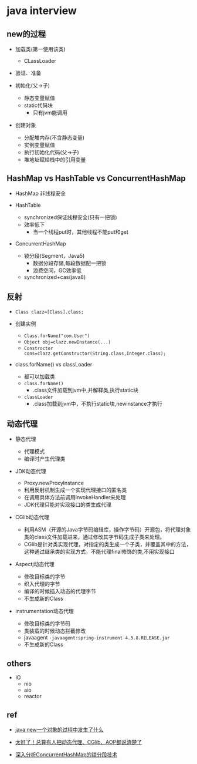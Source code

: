 # java interview

## new的过程

+ 加载类(第一使用该类)
    + CLassLoader

+ 验证、准备

+ 初始化(父->子)
    + 静态变量赋值
    + static代码块
        + 只有jvm能调用

+ 创建对象
    + 分配堆内存(不含静态变量)
    + 实例变量赋值
    + 执行初始化代码(父->子)
    + 堆地址赋给栈中的引用变量

## HashMap vs HashTable vs ConcurrentHashMap

+ HashMap 非线程安全

+ HashTable
    + synchronized保证线程安全(只有一把锁)
    + 效率低下
        + 当一个线程put时，其他线程不能put和get

+ ConcurrentHashMap
    + 锁分段(Segment，Java5)
        + 数据分段存储,每段数据配一把锁
        + 浪费空间，GC效率低
    + synchronized+cas(java8)

## 反射

+ `Class clazz=[Class].class;`

+ 创建实例
    + `Class.forName("com.User")`
    + `Object obj=clazz.newInstance(...)`
    + `Constroctor cons=clazz.getConstructor(String.class,Integer.class);`


+ class.forName() vs classLoader
    + 都可以加载类
    + `class.forName()` 
        + .class文件加载到jvm中,并解释类,执行static块
    + `classLoader`
        + .class加载到jvm中，不执行static块,newinstance才执行


## 动态代理 

+ 静态代理
    + 代理模式
    + 编译时产生代理类

+ JDK动态代理
    + Proxy.newProxyInstance
    + 利用反射机制生成一个实现代理接口的匿名类
    + 在调用具体方法前调用InvokeHandler来处理
    + JDK代理只能对实现接口的类生成代理

+ CGlib动态代理
    + 利用ASM（开源的Java字节码编辑库，操作字节码）开源包，将代理对象类的class文件加载进来，通过修改其字节码生成子类来处理。
    + CGlib是针对类实现代理，对指定的类生成一个子类，并覆盖其中的方法，这种通过继承类的实现方式，不能代理final修饰的类,不用实现接口

+ Aspectj动态代理
    + 修改目标类的字节
    + 织入代理的字节
    + 编译的时候插入动态的代理字节
    + 不生成新的Class

+ instrumentation动态代理
    + 修改目标类的字节码
    + 类装载的时候动态拦截修改
    + javaagent `-javaagent:spring-instrument-4.3.8.RELEASE.jar`
    + 不生成新的Class

## others

+ IO
    + nio
    + aio
    + reactor



## ref
+ [java new一个对象的过程中发生了什么](https://cloud.tencent.com/developer/article/1398010)
+ [太好了！总算有人把动态代理、CGlib、AOP都说清楚了](https://cloud.tencent.com/developer/article/1461796)

+ [深入分析ConcurrentHashMap的锁分段技术](https://blog.csdn.net/rickiyeat/article/details/77367017)